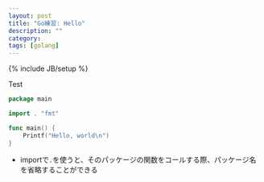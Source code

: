 ```yaml
---
layout: post
title: "Go練習: Hello"
description: ""
category:
tags: [golang]
---
```

{% include JB/setup %}

Test

```go
package main

import . "fmt"

func main() {
    Printf("Hello, world\n")
}
```

* importで`.`を使うと、そのパッケージの関数をコールする際、パッケージ名を省略することができる
